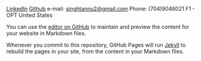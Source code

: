 [LinkedIn](https://www.linkedin.com/in/tannu-singh/)                                                                                      [Github](https://github.com/tannu-singh/)
e-mail: singhtannu2@gmail.com                                                                                                             Phone: (704)9046021
F1 - OPT                                                                                                                                  United States 


You can use the [editor on GitHub](https://github.com/tannu-singh/Portfolio/edit/master/README.md) to maintain and preview the content for your website in Markdown files.

Whenever you commit to this repository, GitHub Pages will run [Jekyll](https://jekyllrb.com/) to rebuild the pages in your site, from the content in your Markdown files.

